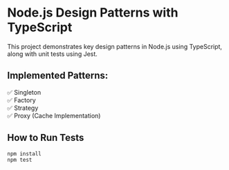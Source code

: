 # Node.js Design Patterns with TypeScript
This project demonstrates key design patterns in Node.js using TypeScript, along with unit tests using Jest.

## Implemented Patterns:
✅ Singleton  
✅ Factory  
✅ Strategy   
✅ Proxy (Cache Implementation)

## How to Run Tests
```sh=
npm install
npm test
```
